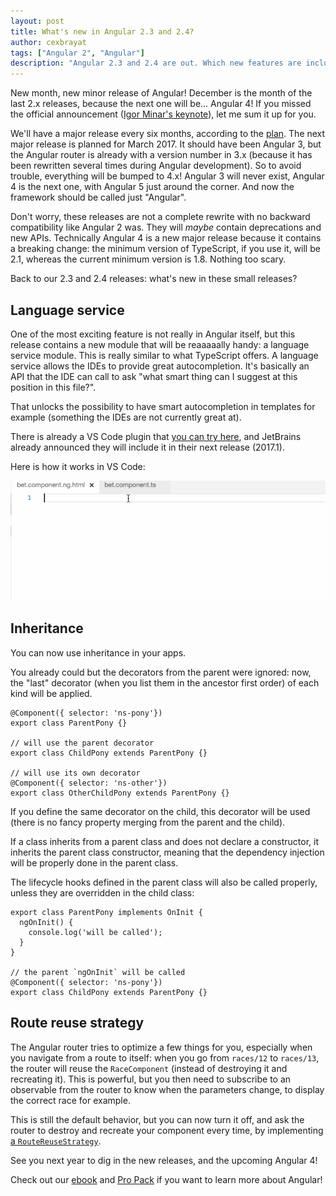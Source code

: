 ```yaml
---
layout: post
title: What's new in Angular 2.3 and 2.4?
author: cexbrayat
tags: ["Angular 2", "Angular"]
description: "Angular 2.3 and 2.4 are out. Which new features are included?"
---
```


New month, new minor release of Angular!
December is the month of the last 2.x releases,
because the next one will be... Angular 4!
If you missed the official announcement ([Igor Minar's keynote](https://www.youtube.com/watch?v=aJIMoLgqU_o)),
let me sum it up for you.

We'll have a major release every six months, according to the [plan](http://angularjs.blogspot.fr/2016/10/versioning-and-releasing-angular.html).
The next major release is planned for March 2017.
It should have been Angular 3, but the Angular router is already with a version number in 3.x (because it has been rewritten several times during Angular development). So to avoid trouble, everything will be bumped to 4.x!
Angular 3 will never exist, Angular 4 is the next one, with Angular 5 just around the corner.
And now the framework should be called just "Angular".

Don't worry, these releases are not a complete rewrite with no backward compatibility like Angular 2 was. They will _maybe_ contain deprecations and new APIs.
Technically Angular 4 is a new major release because it contains a breaking change: the minimum version of TypeScript, if you use it, will be 2.1, whereas the current minimum version is 1.8. Nothing too scary.

Back to our 2.3 and 2.4 releases: what's new in these small releases?

## Language service

One of the most exciting feature is not really in Angular itself,
but this release contains a new module that will be reaaaaally handy: a language service module. This is really similar to what TypeScript offers.
A language service allows the IDEs to provide great autocompletion.
It's basically an API that the IDE can call to ask "what smart thing can I suggest at this position in this file?".

That unlocks the possibility to have smart autocompletion in templates for example (something the IDEs are not currently great at).

There is already a VS Code plugin that [you can try here](https://github.com/angular/vscode-ng-language-service),
and JetBrains already announced they will include it in their next release (2017.1).

Here is how it works in VS Code:

<img src="/assets/images/2016-12-22/language-service.gif" />

## Inheritance

You can now use inheritance in your apps.

You already could but the decorators from the parent were ignored:
now, the "last" decorator (when you list them in the ancestor first order) of each kind will be applied.

    @Component({ selector: 'ns-pony'})
    export class ParentPony {}

    // will use the parent decorator
    export class ChildPony extends ParentPony {}

    // will use its own decorator
    @Component({ selector: 'ns-other'})
    export class OtherChildPony extends ParentPony {}

If you define the same decorator on the child,
this decorator will be used
(there is no fancy property merging from the parent and the child).

If a class inherits from a parent class and does not declare
a constructor, it inherits the parent class constructor,
meaning that the dependency injection will be properly done in the parent class.

The lifecycle hooks defined in the parent class will also be called properly, unless they are overridden in the child class:

    export class ParentPony implements OnInit {
      ngOnInit() {
        console.log('will be called');
      }
    }

    // the parent `ngOnInit` will be called
    @Component({ selector: 'ns-pony'})
    export class ChildPony extends ParentPony {}

## Route reuse strategy

The Angular router tries to optimize a few things for you,
especially when you navigate from a route to itself:
when you go from `races/12` to `races/13`,
the router will reuse the `RaceComponent` (instead of destroying it and recreating it). This is powerful, but you then need to subscribe to an observable from the router to know when the parameters change, to display the correct race for example.

This is still the default behavior, but you can now turn it off, and ask the router to destroy and recreate your component every time, by implementing [a `RouteReuseStrategy`](https://angular.io/docs/ts/latest/api/router/index/RouteReuseStrategy-class.html).

See you next year to dig in the new releases, and the upcoming Angular 4!

Check out our [ebook](https://books.ninja-squad.com) and [Pro Pack](https://angular-exercises.ninja-squad.com/) if you want to learn more about Angular!
